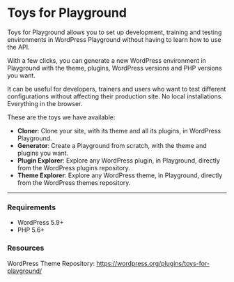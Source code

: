# Toys for Playground

Toys for Playground allows you to set up development, training and testing environments in WordPress Playground without having to learn how to use the API.

With a few clicks, you can generate a new WordPress environment in Playground with the theme, plugins, WordPress versions and PHP versions you want.

It can be useful for developers, trainers and users who want to test different configurations without affecting their production site. No local installations. Everything in the browser.

These are the toys we have available:

- **Cloner**: Clone your site, with its theme and all its plugins, in WordPress Playground. 
- **Generator**: Create a Playground from scratch, with the theme and plugins you want.
- **Plugin Explorer**: Explore any WordPress plugin, in Playground, directly from the WordPress plugins repository.
- **Theme Explorer**: Explore any WordPress theme, in Playground, directly from the WordPress themes repository.

---

### Requirements

- WordPress 5.9+
- PHP 5.6+

### Resources
WordPress Theme Repository: https://wordpress.org/plugins/toys-for-playground/
